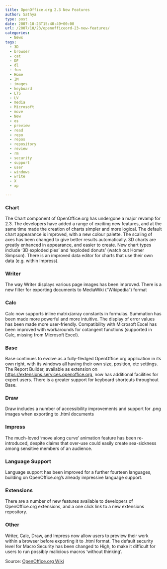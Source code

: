 ```yaml
---
title: OpenOffice.org 2.3 New Features
author: Sathya
type: post
date: 2007-10-23T15:40:49+00:00
url: /2007/10/23/openofficeord-23-new-features/
categories:
  - News
tags:
  - 3D
  - browser
  - cat
  - DE
  - dl
  - fun
  - Home
  - IM
  - images
  - keyboard
  - LTS
  - LV
  - media
  - Microsoft
  - move
  - New
  - os
  - preview
  - read
  - repo
  - repos
  - repository
  - review
  - rm
  - security
  - support
  - user
  - windows
  - write
  - X
  - xp

---
```

### Chart

The Chart component of OpenOffice.org has undergone a major revamp for 2.3. The developers have added a range of exciting new features, and at the same time made the creation of charts simpler and more logical. The default chart appearance is improved, with a new colour palette. The scaling of axes has been changed to give better results automatically. 3D charts are greatly enhanced in appearance, and easier to create. New chart types include &#8216;3D exploded pies&#8217; and &#8216;exploded donuts&#8217; (watch out Homer Simpson). There is an improved data editor for charts that use their own data (e.g. within Impress).

<a name="Writer" title="Writer"></a>

### Writer

The way Writer displays various page images has been improved. There is a new filter for exporting documents to MediaWiki (&#8220;Wikipedia&#8221;) format

<a name="Calc" title="Calc"></a>

### Calc

Calc now supports inline matrix/array constants in formulas. Summation has been made more powerful and more intuitive. The display of error values has been made more user-friendly. Compatibility with Microsoft Excel has been improved with workarounds for cotangent functions (supported in Calc, missing from Microsoft Excel).

<a name="Base" title="Base"></a>

### Base

Base continues to evolve as a fully-fledged OpenOffice.org application in its own right, with its windows all having their own size, position, etc settings. The Report Builder, available as extension on <a rel="nofollow" href="https://extensions.services.openoffice.org/" title="https://extensions.services.openoffice.org" class="external free">https://extensions.services.openoffice.org</a>, now has additional facilities for expert users. There is a greater support for keyboard shortcuts throughout Base.

<a name="Draw" title="Draw"></a>

### Draw

Draw includes a number of accessibility improvements and support for .png images when exporting to .html documents

<a name="Impress" title="Impress"></a>

### Impress

The much-loved &#8216;move along curve&#8217; animation feature has been re-introduced, despite claims that over-use could easily create sea-sickness among sensitive members of an audience.

<a name="Language_Support" title="Language_Support"></a>

### Language Support

Language support has been improved for a further fourteen languages, building on OpenOffice.org&#8217;s already impressive language support.

<a name="Extensions" title="Extensions"></a>

### Extensions

There are a number of new features available to developers of OpenOffice.org extensions, and a one click link to a new extensions repository.

<a name="Other" title="Other"></a>

### Other

Writer, Calc, Draw, and Impress now allow users to preview their work within a browser before exporting it to .html format. The default security level for Macro Security has been changed to High, to make it difficult for users to run possibly malicious macros &#8216;without thinking&#8217;.

Source: [OpenOffice.org Wiki][1]

 [1]: https://wiki.services.openoffice.org/wiki/New_Features_2.3
